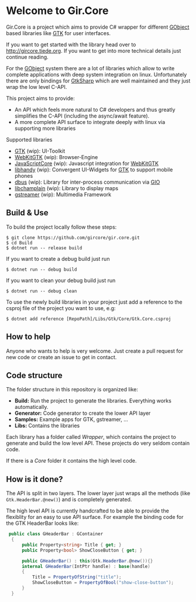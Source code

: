 # Welcome to Gir.Core

Gir.Core is a project which aims to provide C# wrapper for different [GObject] based libraries like [GTK] for user interfaces.

If you want to get started with the library head over to http://gircore.tiede.org. If you want to get into more technical details just continue reading.

For the [GObject] system there are a lot of libraries which allow to write complete applications with deep system integration on linux. Unfortunately there are only bindings for [GtkSharp] which are well maintained and they just wrap the low level C-API.

This project aims to provide:
* An API which feels more natural to C# developers and thus greatly simplifies the C-API (including the async/await feature).
* A more complete API surface to integrate deeply with linux via supporting more libraries

Supported libraries
* [GTK] (wip): UI-Toolkit
* [WebKitGTK] (wip): Browser-Engine
* [JavaScriptCore] (wip): Javascript integration for [WebKitGTK]
* [libhandy] (wip): Convergent UI-Widgets for [GTK] to support mobile phones
* [dbus] (wip): Library for inter-process communication via [GIO]
* [libchamplain] (wip): Library to display maps
* [gstreamer] (wip): Multimedia Framework

## Build & Use
To build the project locally follow these steps:

    $ git clone https://github.com/gircore/gir.core.git
    $ cd Build
    $ dotnet run -- release build

If you want to create a debug build just run

    $ dotnet run -- debug build
    
If you want to clean your debug build just run

    $ dotnet run -- debug clean
    
To use the newly build libraries in your project just add a reference to the csproj file of the project you want to use, e.g:

    $ dotnet add reference [RepoPath]/Libs/Gtk/Core/Gtk.Core.csproj

## How to help
Anyone who wants to help is very welcome. Just create a pull request for new code or create an issue to get in contact.

## Code structure
The folder structure in this repository is organized like:
* **Build:** Run the project to generate the libraries. Everything works automatically.
* **Generator:** Code generator to create the lower API layer
* **Samples:** Example apps for GTK, gstreamer, ...
* **Libs:** Contains the libraries

Each library has a folder called *Wrapper*, which contains the project to generate and build the low level API. These projects do very seldom contain code.

If there is a *Core* folder it contains the high level code.

## How is it done?
The API is split in two layers. The lower layer just wraps all the methods (like `Gtk.HeaderBar.@new()`) and is completely generated.

The high level API is currently handcrafted to be able to provide the flexiblity for an easy to use API surface. For example the binding code for the GTK HeaderBar looks like:

```cs
 public class GHeaderBar : GContainer
  {
      public Property<string> Title { get; }
      public Property<bool> ShowCloseButton { get; }

      public GHeaderBar() : this(Gtk.HeaderBar.@new()){}
      internal GHeaderBar(IntPtr handle) : base(handle) 
      {
          Title = PropertyOfString("title");
          ShowCloseButton = PropertyOfBool("show-close-button");
      }
  }
```

[gstreamer]: https://gstreamer.freedesktop.org/
[GIO]: https://developer.gnome.org/gio/stable/
[GObject]: https://developer.gnome.org/gobject/stable/
[GTK]: https://gtk.org/
[libhandy]: https://source.puri.sm/Librem5/libhandy
[WebKitGTK]: https://webkitgtk.org/
[JavaScriptCore]: https://webkitgtk.org/reference/jsc-glib/stable/index.html
[dbus]: https://www.freedesktop.org/wiki/Software/dbus/
[libchamplain]: https://wiki.gnome.org/Projects/libchamplain
[GtkSharp]: https://github.com/GtkSharp/GtkSharp
